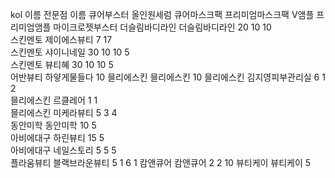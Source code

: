 kol 이름	전문점 이름	큐어부스터	올인원세럼	큐어마스크팩	프리미엄마스크팩	V앰플	프리미엄앰플	마이크로젯부스터
더슬림바디라인	더슬림바디라인	20	10		10			
스킨멘토	제이에스뷰티	7		17				
스킨멘토	샤이니네일	30	10	10	5			
스킨멘토	뷰티혜	30	10	10	5			
어반뷰티	하얗게물들다							10
믈리에스킨	믈리에스킨							10
믈리에스킨	김지영피부관리실	6	1	2				
믈리에스킨	르클레어	1	1					
믈리에스킨	미케라뷰티	5	3	4				
동안미학	동안미학	10		5				
아비에대구	하린뷰티	15	5					
아비에대구	네일스토리	5	5	5				
플라움뷰티	블랙브라운뷰티	5	1	6				1
캄앤큐어	캄앤큐어		2	2				10
뷰티케이	뷰티케이	5						